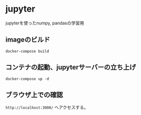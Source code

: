 # jupyter
jupyterを使ったnumpy, pandasの学習用

## imageのビルド
```
docker-compose build
```

## コンテナの起動、jupyterサーバーの立ち上げ
```
docker-compose up -d
```

## ブラウザ上での確認
`http://localhost:3000/` へアクセスする。
